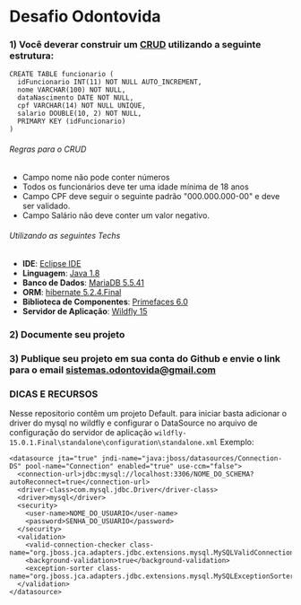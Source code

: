 # Desafio Odontovida

### 1) Você deverar construir um [CRUD](https://en.wikipedia.org/wiki/Create,_read,_update_and_delete) utilizando a seguinte estrutura:
  ```
  CREATE TABLE funcionario (
    idFuncionario INT(11) NOT NULL AUTO_INCREMENT,
    nome VARCHAR(100) NOT NULL,
    dataNascimento DATE NOT NULL,
    cpf VARCHAR(14) NOT NULL UNIQUE,
    salario DOUBLE(10, 2) NOT NULL,
    PRIMARY KEY (idFuncionario)
  )
  ```
  ###### Regras para o CRUD
  - Campo nome não pode conter números
  - Todos os funcionários deve ter uma idade mínima de 18 anos
  - Campo CPF deve seguir o seguinte padrão "000.000.000-00" e deve ser validado.
  - Campo Salário não deve conter um valor negativo.
  
  ###### Utilizando as seguintes Techs
  - **IDE**: [Eclipse IDE](https://www.eclipse.org/downloads/packages/release/2020-06/r/eclipse-ide-enterprise-java-developers)
  - **Linguagem**: [Java 1.8](https://www.oracle.com/java/technologies/java-se-glance.html)
  - **Banco de Dados**: [MariaDB 5.5.41](https://mariadb.org/)
  - **ORM**: [hibernate 5.2.4.Final](https://hibernate.org/orm/)
  - **Biblioteca de Componentes**: [Primefaces 6.0](https://www.primefaces.org/showcase/)
  - **Servidor de Aplicação**: [Wildfly 15](https://www.wildfly.org/)

### 2) Documente seu projeto 

### 3) Publique seu projeto em sua conta do Github e envie o link para o email sistemas.odontovida@gmail.com

### DICAS E RECURSOS

Nesse repositorio contêm um projeto Default. 
para iniciar basta adicionar o driver do mysql no wildfly e configurar o DataSource no arquivo de configuração do servidor de aplicação ```wildfly-15.0.1.Final\standalone\configuration\standalone.xml```
Exemplo:
```
<datasource jta="true" jndi-name="java:jboss/datasources/Connection-DS" pool-name="Connection" enabled="true" use-ccm="false">
  <connection-url>jdbc:mysql://localhost:3306/NOME_DO_SCHEMA?autoReconnect=true</connection-url>
  <driver-class>com.mysql.jdbc.Driver</driver-class>
  <driver>mysql</driver>
  <security>
    <user-name>NOME_DO_USUARIO</user-name>
    <password>SENHA_DO_USUARIO</password>
  </security>
  <validation>
    <valid-connection-checker class-name="org.jboss.jca.adapters.jdbc.extensions.mysql.MySQLValidConnectionChecker"/>
    <background-validation>true</background-validation>
    <exception-sorter class-name="org.jboss.jca.adapters.jdbc.extensions.mysql.MySQLExceptionSorter"/>
  </validation>
</datasource>
```


